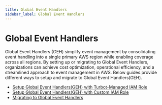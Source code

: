 ```yaml
---
title: Global Event Handlers
sidebar_label: Global Event Handlers
---
```


# Global Event Handlers

Global Event Handlers (GEH) simplify event management by consolidating event handling into a single primary AWS region while enabling coverage across all regions. By setting up or migrating to Global Event Handlers, organizations can achieve cost optimization, operational efficiency, and a streamlined approach to event management in AWS. Below guides provide different ways to setup and migrate to Global Event Handlers(GEH).

- [Setup Global Event Handlers(GEH) with Turbot-Managed IAM Role](guides/configuring-guardrails/global-event-handlers/setup-with-turbot-managed-iam-role)
- [Setup Global Event Handlers(GEH) with Custom IAM Role](guides/configuring-guardrails/global-event-handlers/setup-with-custom-iam-role)
- [Migrating to Global Event Handlers](guides/configuring-guardrails/global-event-handlers/migrate-to-global-event-handlers)
